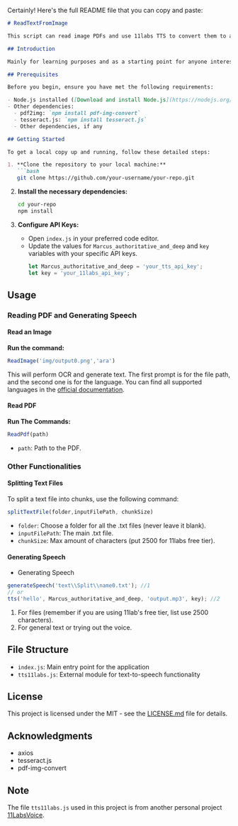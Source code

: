 Certainly! Here's the full README file that you can copy and paste:

```markdown
# ReadTextFromImage

This script can read image PDFs and use 11labs TTS to convert them to an MP3 file. It also uses an algorithm that turns any .txt file longer than 2500 characters (max character limit for 11labs free tier users) into multiple .txt files, each with exactly 2500 characters.

## Introduction

Mainly for learning purposes and as a starting point for anyone interested in similar projects.

## Prerequisites

Before you begin, ensure you have met the following requirements:

- Node.js installed ([Download and install Node.js](https://nodejs.org/))
- Other dependencies:
  - pdf2img: `npm install pdf-img-convert`
  - tesseract.js: `npm install tesseract.js`
  - Other dependencies, if any

## Getting Started

To get a local copy up and running, follow these detailed steps:

1. **Clone the repository to your local machine:**
   ```bash
   git clone https://github.com/your-username/your-repo.git
   ```

2. **Install the necessary dependencies:**
   ```bash
   cd your-repo
   npm install
   ```

3. **Configure API Keys:**
   - Open `index.js` in your preferred code editor.
   - Update the values for `Marcus_authoritative_and_deep` and `key` variables with your specific API keys.
     ```javascript
     let Marcus_authoritative_and_deep = 'your_tts_api_key';
     let key = 'your_11labs_api_key';
     ```

## Usage

### Reading PDF and Generating Speech

#### Read an Image

**Run the command:**
   ```javascript
   ReadImage('img/output0.png','ara')
   ```
   This will perform OCR and generate text. The first prompt is for the file path, and the second one is for the language. You can find all supported languages in the [official documentation](https://tesseract-ocr.github.io/tessdoc/Data-Files#data-files-for-version-400-november-29-2016).

#### Read PDF

**Run The Commands:**
```javascript
ReadPdf(path)
```
   - `path`: Path to the PDF.

### Other Functionalities

#### Splitting Text Files

To split a text file into chunks, use the following command:

```javascript
splitTextFile(folder,inputFilePath, chunkSize)
```
   - `folder`: Choose a folder for all the .txt files (never leave it blank).
   - `inputFilePath`: The main .txt file.
   - `chunkSize`: Max amount of characters (put 2500 for 11labs free tier).

#### Generating Speech
 
 - Generating Speech

```javascript
generateSpeech('text\\Split\\name0.txt'); //1
// or 
tts('hello', Marcus_authoritative_and_deep, 'output.mp3', key); //2
```
1. For files (remember if you are using 11lab's free tier, list use 2500 characters).
2. For general text or trying out the voice.

## File Structure

- `index.js`: Main entry point for the application
- `tts11labs.js`: External module for text-to-speech functionality

## License

This project is licensed under the MIT - see the [LICENSE.md](LICENSE.md) file for details.

## Acknowledgments

- axios
- tesseract.js
- pdf-img-convert

## Note

The file `tts11labs.js` used in this project is from another personal project [11LabsVoice](https://github.com/abo-okakh/11LabsVoice.git).
```
